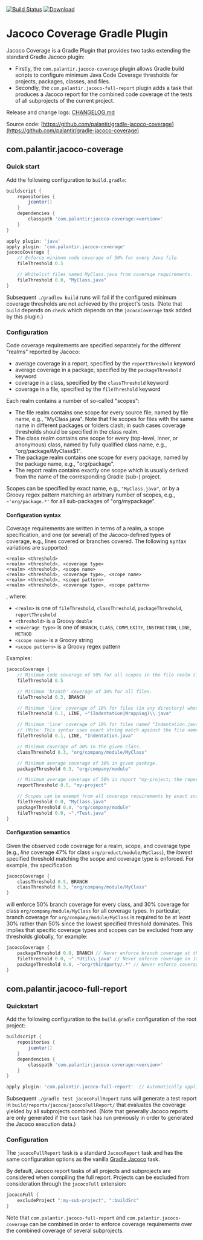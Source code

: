 [![Build Status](https://travis-ci.org/palantir/gradle-jacoco-coverage.svg?branch=develop)](https://travis-ci.org/palantir/gradle-jacoco-coverage)
[![Download](https://api.bintray.com/packages/palantir/releases/gradle-jacoco-coverage/images/download.svg) ](https://bintray.com/palantir/releases/gradle-jacoco-coverage/_latestVersion)

# Jacoco Coverage Gradle Plugin

Jacoco Coverage is a Gradle Plugin that provides two tasks extending the standard Gradle Jacoco plugin:
- Firstly, the `com.palantir.jacoco-coverage` plugin allows Gradle build scripts to configure minimum Java Code Coverage
thresholds for projects, packages, classes, and files.
- Secondly, the `com.palantir.jacoco-full-report` plugin adds a task that produces a Jacoco report for the combined code
coverage of the tests of all subprojects of the current project.

Release and change logs: [CHANGELOG.md](CHANGELOG.md)

Source code: [https://github.com/palantir/gradle-jacoco-coverage](https://github.com/palantir/gradle-jacoco-coverage)


## com.palantir.jacoco-coverage

### Quick start

Add the following configuration to `build.gradle`:

```groovy
buildscript {
    repositories {
        jcenter()
    }
    dependencies {
        classpath 'com.palantir:jacoco-coverage:<version>'
    }
}

apply plugin: 'java'
apply plugin: 'com.palantir.jacoco-coverage'
jacocoCoverage {
    // Enforce minimum code coverage of 50% for every Java file.
    fileThreshold 0.5

    // Whitelist files named MyClass.java from coverage requirements.
    fileThreshold 0.0, "MyClass.java"
}
```

Subsequent `./gradlew build` runs will fail if the configured minimum coverage thresholds are not achieved by the
project's tests. (Note that `build` depends on `check` which depends on the `jacocoCoverage` task added by this plugin.)


### Configuration

Code coverage requirements are specified separately for the different "realms" reported by Jacoco:
- average coverage in a report, specified by the `reportThreshold` keyword
- average coverage in a package, specified by the `packageThreshold` keyword
- coverage in a class, specified by the `classThreshold` keyword
- coverage in a file, specified by the `fileThreshold` keyword

Each realm contains a number of so-called "scopes": 
- The file realm contains one scope for every source file, named by file name, e.g., "MyClass.java". Note that file
scopes for files with the same name in different packages or folders clash; in such cases coverage thresholds should be
specified in the class realm.
- The class realm contains one scope for every (top-level, inner, or anonymous) class, named by fully qualified class
name, e.g., "org/package/MyClass$1".
- The package realm contains one scope for every package, named by the package name, e.g., "org/package".
- The report realm contains exactly one scope which is usually derived from the name of the corresponding Gradle (sub-)
project.

Scopes can be specified by exact name, e.g., `"MyClass.java"`, or by a Groovy regex pattern matching an arbitrary number
of scopes, e.g., `~'org/package.*'` for all sub-packages of "org/mypackage".

#### Configuration syntax

Coverage requirements are written in terms of a realm, a scope specification, and one (or several) of the Jacoco-defined
types of coverage, e.g., lines covered or branches covered. The following syntax variations are supported:

    <realm> <threshold>
    <realm> <threshold>, <coverage type>
    <realm> <threshold>, <scope name>
    <realm> <threshold>, <coverage type>, <scope name>
    <realm> <threshold>, <scope pattern>
    <realm> <threshold>, <coverage type>, <scope pattern>

, where:
- `<realm>` is one of `fileThreshold`, `classThreshold`, `packageThreshold`, `reportThreshold`
- `<threshold>` is a Groovy `double`
- `<coverage type>` is one of `BRANCH`, `CLASS`, `COMPLEXITY`, `INSTRUCTION`, `LINE`, `METHOD`
- `<scope name>` is a Groovy string
- `<scope pattern>` is a Groovy regex pattern

Examples:
```groovy
jacocoCoverage {
    // Minimum code coverage of 50% for all scopes in the file realm (i.e., for all files) and for all coverage types.
    fileThreshold 0.5

    // Minimum 'branch' coverage of 30% for all files.
    fileThreshold 0.3, BRANCH

    // Minimum 'line' coverage of 10% for files (in any directory) whose name matches the given regular expression.
    fileThreshold 0.1, LINE, ~"(Indentation|Wrapping)\\.java"

    // Minimum 'line' coverage of 10% for files named "Indentation.java" (case-sensitive, in any directory).
    // (Note: This syntax uses exact string match against the file name while the regex syntax requires escaping.)
    fileThreshold 0.1, LINE, "Indentation.java"

    // Minimum coverage of 30% in the given class.
    classThreshold 0.3, "org/company/module/MyClass"

    // Minimum average coverage of 30% in given package.
    packageThreshold 0.3, "org/company/module"

    // Minimum average coverage of 50% in report "my-project; the report name is usually the Gradle project name.
    reportThreshold 0.5, "my-project" 

    // Scopes can be exempt from all coverage requirements by exact scope name or scope name pattern.
    fileThreshold 0.0, "MyClass.java"
    packageThreshold 0.0, "org/company/module"
    fileThreshold 0.0, ~".*Test.java"
}
```

#### Configuration semantics

Given the observed code coverage for a realm, scope, and coverage type (e.g., _line_ coverage 47% for class
`org/product/module/MyClass`), the *lowest* specified threshold matching the scope and coverage type is enforced. For
example, the specification

```groovy
jacocoCoverage {
    classThreshold 0.5, BRANCH
    classThreshold 0.3, "org/company/module/MyClass"
}
```

will enforce 50% branch coverage for every class, and 30% coverage for class `org/company/module/MyClass` for all
coverage types. In particular, branch coverage for `org/company/module/MyClass` is required to be at least 30% rather
than 50% since the lowest specified threshold dominates. This implies that specific coverage types and scopes can be
excluded from any thresholds globally, for example:

```groovy
jacocoCoverage {
    packageThreshold 0.0, BRANCH // Never enforce branch coverage at the package level
    fileThreshold 0.0, ~".*Util\\.java" // Never enforce coverage on Java files like XyzUtil.java
    packageThreshold 0.0, ~"org/thirdparty/.*" // Never enforce coverage on thirdparty package.
}
```


## com.palantir.jacoco-full-report

### Quickstart

Add the following configuration to the `build.gradle` configuration of the root project:

```groovy
buildscript {
    repositories {
        jcenter()
    }
    dependencies {
        classpath 'com.palantir:jacoco-coverage:<version>'
    }
}

apply plugin: 'com.palantir.jacoco-full-report'  // Automatically applies the 'jacoco' plugin to this project.
```

Subsequent `./gradle test jacocoFullReport` runs will generate a test report in `build/reports/jacoco/jacocoFullReport/`
that evaluates the coverage yielded by all subprojects combined. (Note that generally Jacoco reports are only generated
if the `test` task has run previously in order to generated the Jacoco execution data.)

### Configuration

The `jacocoFullReport` task is a standard `JacocoReport` task and has the same configuration options as the vanilla
[Gradle Jacoco](https://docs.gradle.org/current/userguide/jacoco_plugin.html) task.

By default, Jacoco report tasks of all projects and subprojects are considered when compiling the full report. Projects
can be excluded from consideration through the `jacocoFull` extension:

```groovy
jacocoFull {
    excludeProject ":my-sub-project", ":buildSrc"
}
```

Note that `com.palantir.jacoco-full-report` and `com.palantir.jacoco-coverage` can be combined in order to enforce
coverage requirements over the combined coverage of several subprojects.
